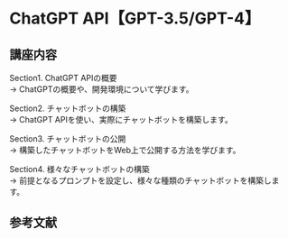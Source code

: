 # ChatGPT API【GPT-3.5/GPT-4】
## 講座内容
Section1. ChatGPT APIの概要  
→ ChatGPTの概要や、開発環境について学びます。

Section2. チャットボットの構築  
→ ChatGPT APIを使い、実際にチャットボットを構築します。

Section3. チャットボットの公開  
→ 構築したチャットボットをWeb上で公開する方法を学びます。

Section4. 様々なチャットボットの構築  
→ 前提となるプロンプトを設定し、様々な種類のチャットボットを構築します。
## 参考文献
